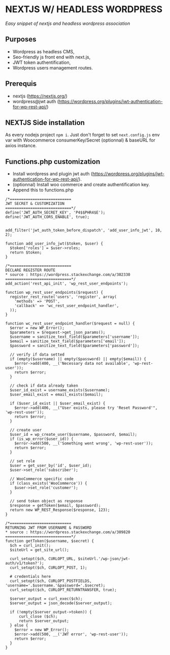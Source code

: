 # NEXTJS W/ HEADLESS WORDPRESS
*Easy snippet of nextjs and headless wordpress association*

## Purposes
- Wordpress as headless CMS,
- Seo-friendly js front end with next.js,
- JWT token authentification,
- Wordpress users management routes.

## Prerequis
- nextjs (https://nextjs.org/)
- wordpress@jwt auth (https://wordpress.org/plugins/jwt-authentication-for-wp-rest-api/)

## NEXTJS Side installation
As every nodejs project `npm i`. Just don't forget to set `next.config.js` env var with Woocommerce consumerKey/Secret (optionnal) & baseURL for axios instance.


## Functions.php customization
- Install wordpress and plugin jwt auth (https://wordpress.org/plugins/jwt-authentication-for-wp-rest-api/).
- (optionnal) Install woo commerce and create authentification key.
- Append this to functions.php


```
/*===========================
JWT SECRET & CUSTOMIZATION
=============================*/
define('JWT_AUTH_SECRET_KEY', 'P4$$PHR4$E');
define('JWT_AUTH_CORS_ENABLE', true);


add_filter('jwt_auth_token_before_dispatch', 'add_user_info_jwt', 10, 2);

function add_user_info_jwt($token, $user) {
  $token['roles'] = $user->roles;
  return $token;
}

/*===========================
DECLARE REGISTER ROUTE
* source : https://wordpress.stackexchange.com/a/302330
=============================*/
add_action('rest_api_init', 'wp_rest_user_endpoints');

function wp_rest_user_endpoints($request) {
  register_rest_route('users', 'register', array(
    'methods' => 'POST',
    'callback' => 'wc_rest_user_endpoint_handler',
  ));
}

function wc_rest_user_endpoint_handler($request = null) {
  $error = new WP_Error();
  $parameters = $request->get_json_params();
  $username = sanitize_text_field($parameters['username']);
  $email = sanitize_text_field($parameters['email']);
  $password = sanitize_text_field($parameters['password']);

  // verify if data setted
  if (empty($username) || empty($password) || empty($email)) {
    $error->add(400, __('Necessary data not available', 'wp-rest-user'));
    return $error;
  }

  // check if data already taken
  $user_id_exist = username_exists($username);
  $user_email_exist = email_exists($email);

  if ($user_id_exist || $user_email_exist) {
    $error->add(406, __("User exists, please try 'Reset Password'", 'wp-rest-user'));
    return $error;
  }

  // create user
  $user_id = wp_create_user($username, $password, $email);
  if (is_wp_error($user_id)) {
    $error->add(500, __('Something went wrong', 'wp-rest-user'));
    return $error;
  }

  // set role
  $user = get_user_by('id', $user_id);
  $user->set_role('subscriber');

  // WooCommerce specific code
  if (class_exists('WooCommerce')) {
    $user->set_role('customer');
  }

  // send token object as response
  $response = getToken($email, $password);
  return new WP_REST_Response($response, 123);
}

/*===========================
RETURNING JWT FROM USERNAME & PASSWORD
* source : https://wordpress.stackexchange.com/a/309820
=============================*/
function getToken($username, $secret) {
  $ch = curl_init();
  $siteUrl = get_site_url();

  curl_setopt($ch, CURLOPT_URL, $siteUrl.'/wp-json/jwt-auth/v1/token?');
  curl_setopt($ch, CURLOPT_POST, 1);

  # credentials here
  curl_setopt($ch, CURLOPT_POSTFIELDS, 'username='.$username.'&password='.$secret);
  curl_setopt($ch, CURLOPT_RETURNTRANSFER, true);

  $server_output = curl_exec($ch);
  $server_output = json_decode($server_output);

  if (!empty($server_output->token)) {
      curl_close ($ch);
      return $server_output;
  } else {
    $error = new WP_Error();
    $error->add(500, __('JWT error', 'wp-rest-user'));
    return $error;
  }
}
```
